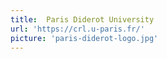```yaml
---
title:  Paris Diderot University
url: 'https://crl.u-paris.fr/'
picture: 'paris-diderot-logo.jpg'
---
```

